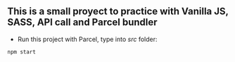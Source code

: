 ## This is a small proyect to practice with Vanilla JS, SASS, API call and Parcel bundler

-  Run this project with Parcel, type into _src_ folder: 
``` bash
npm start
```


